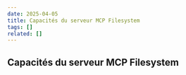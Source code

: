 ```yaml
---
date: 2025-04-05
title: Capacités du serveur MCP Filesystem
tags: []
related: []
---
```


## Capacités du serveur MCP Filesystem

##

